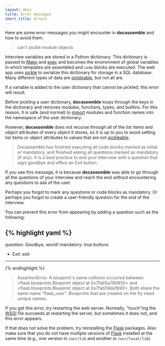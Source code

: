 ```yaml
---
layout: docs
title: Error messages
short_title: Errors
---
```


Here are some error messages you might encounter in **docassemble**
and how to avoid them.

> can't pickle module objects

Interview variables are stored in a Python dictionary.  This
dictionary is passed to [Mako] and [exec] and becomes the environment
of global variables in which templates are assembled and `code` blocks
are executed.  The web app uses [pickle] to serialize this dictionary
for storage in a SQL database.  Many different types of data are
[pickleable], but not all are.

If a variable is added to the user dictionary that cannot be pickled,
this error will result.

Before pickling a user dictionary, **docassemble** loops through the
keys in the dictionary and removes modules, functions, types, and
builtins.  For this reason, it is safe (and normal) to [import]
modules and function names into the namespace of the user dictionary.

However, **docassemble** does not recurse through all of the list
items and object attributes of every object it stores, so it is up to
you to avoid setting list items or object attributes to values that
are not [pickleable].

> Docassemble has finished executing all code blocks marked as initial
> or mandatory, and finished asking all questions marked as mandatory
> (if any).  It is a best practice to end your interview with a
> question that says goodbye and offers an Exit button.

If you see this message, it is because **docassemble** was able to go
through all the questions of your interview and reach the end without
encountering any questions to ask of the user.

Perhaps you forgot to mark any questions or code blocks as mandatory.
Or perhaps you forgot to create a user-friendly question for the end
of the interview.

You can prevent this error from appearing by adding a question such as
the following:

{% highlight yaml %}
---
question: Goodbye, world!
mandatory: true
buttons
  - Exit: exit
---
{% endhighlight %}

> AssertionError: A blueprint's name collision occurred between
> <flask.blueprints.Blueprint object at 0x7fab5a780850> and
> <flask.blueprints.Blueprint object at 0x7fab59da1b90>.  Both
> share the same name "flask_user".  Blueprints that are created
> on the fly need unique names.

If you get this error, try restarting the web server.  Normally,
"touch"ing the [WSGI] file succeeds at restarting the server, but
sometimes it does not, and this error appears.

If that does not solve the problem, try reinstalling the [Flask]
packages.  Also make sure that you do not have multiple versions of
[Flask] installed at the same time (e.g., one version in `/usr/lib`
and another in `/usr/local/lib`).

[Flask]: http://flask.pocoo.org/
[WSGI]: http://en.wikipedia.org/wiki/Web_Server_Gateway_Interface
[Mako]: http://www.makotemplates.org/
[exec]: https://docs.python.org/2.0/ref/exec.html
[pickle]: https://docs.python.org/2/library/pickle.html
[pickleable]: https://docs.python.org/2/library/pickle.html#what-can-be-pickled-and-unpickled
[import]: https://docs.python.org/2/tutorial/modules.html
